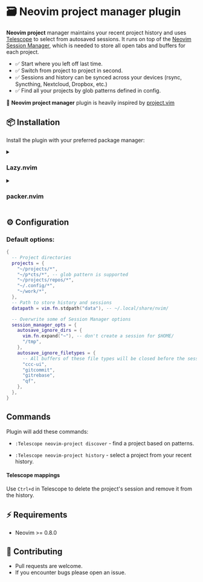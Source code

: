 # 🗃️ Neovim project manager plugin

**Neovim project** manager maintains your recent project history and uses [Telescope](https://github.com/nvim-telescope/telescope.nvim) to select from autosaved sessions. It runs on top of the [Neovim Session Manager](https://github.com/Shatur/neovim-session-manager), which is needed to store all open tabs and buffers for each project.

- ✅ Start where you left off last time.
- ✅ Switch from project to project in second.
- ✅ Sessions and history can be synced across your devices (rsync, Syncthing, Nextcloud, Dropbox, etc.)
- ✅ Find all your projects by glob patterns defined in config.

🙏 **Neovim project manager** plugin is heavily inspired by [project.vim](https://github.com/ahmedkhalf/project.nvim)

## 📦 Installation

Install the plugin with your preferred package manager:

<details><summary><h3>Lazy.nvim</h3></summary>

```lua
{
  "coffebar/neovim-project",
  opts = {
    -- your configuration comes here
    -- or leave it empty to use the default settings
  },
  dependencies = { "nvim-telescope/telescope.nvim", "Shatur/neovim-session-manager" },
  priority = 100,
},
{
  "Shatur/neovim-session-manager",
  lazy = true,
  dependencies = { "nvim-lua/plenary.nvim" }
},
{
  "nvim-telescope/telescope.nvim",
  tag = "0.1.0",
  dependencies = { "nvim-lua/plenary.nvim" },
}
```

</details>

<details><summary><h3>packer.nvim</h3></summary>

```lua
use {
  "coffebar/neovim-project",
  config = function()
    require("neovim-project").setup {
      -- your configuration comes here
      -- or leave it empty to use the default settings
    }
  end
  requires = { "nvim-telescope/telescope.nvim", "Shatur/neovim-session-manager" }
}

use {
  "Shatur/neovim-session-manager",
  requires = { "nvim-lua/plenary.nvim" }
}

use {
  "nvim-telescope/telescope.nvim",
  tag = "0.1.0",
  requires = { "nvim-lua/plenary.nvim" },
}
```

</details>

## ⚙️ Configuration

### Default options:

```lua
{
  -- Project directories
  projects = {
    "~/projects/*",
    "~/p*cts/*", -- glob pattern is supported
    "~/projects/repos/*",
    "~/.config/*",
    "~/work/*",
  },
  -- Path to store history and sessions
  datapath = vim.fn.stdpath("data"), -- ~/.local/share/nvim/

  -- Overwrite some of Session Manager options
  session_manager_opts = {
    autosave_ignore_dirs = {
      vim.fn.expand("~"), -- don't create a session for $HOME/
      "/tmp",
    },
    autosave_ignore_filetypes = {
      -- All buffers of these file types will be closed before the session is saved
      "ccc-ui",
      "gitcommit",
      "gitrebase",
      "qf",
    },
  },
}
```

## Commands

Plugin will add these commands:

- `:Telescope neovim-project discover` - find a project based on patterns.

- `:Telescope neovim-project history` - select a project from your recent history.


#### Telescope mappings

Use `Ctrl+d` in Telescope to delete the project's session and remove it from the history.

## ⚡ Requirements

- Neovim >= 0.8.0

## 🤝 Contributing

- Pull requests are welcome.
- If you encounter bugs please open an issue.
